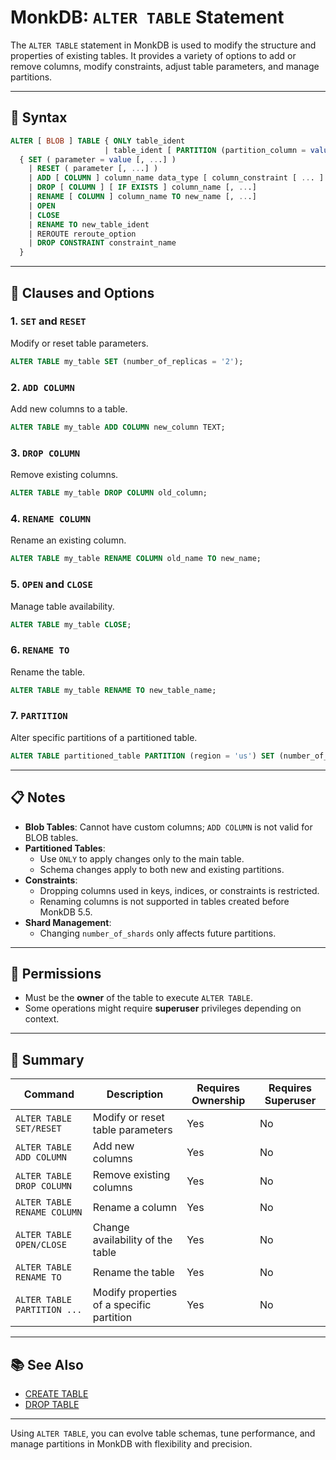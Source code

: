 # MonkDB: `ALTER TABLE` Statement

The `ALTER TABLE` statement in MonkDB is used to modify the structure and properties of existing tables. It provides a variety of options to add or remove columns, modify constraints, adjust table parameters, and manage partitions.

---

## 🧠 Syntax

```sql
ALTER [ BLOB ] TABLE { ONLY table_ident
                     | table_ident [ PARTITION (partition_column = value [, ...]) ] }
  { SET ( parameter = value [, ...] )
    | RESET ( parameter [, ...] )
    | ADD [ COLUMN ] column_name data_type [ column_constraint [ ... ] ] [, ...]
    | DROP [ COLUMN ] [ IF EXISTS ] column_name [, ...]
    | RENAME [ COLUMN ] column_name TO new_name [, ...]
    | OPEN
    | CLOSE
    | RENAME TO new_table_ident
    | REROUTE reroute_option
    | DROP CONSTRAINT constraint_name
  }
```

---

## 🚀 Clauses and Options

### 1. `SET` and `RESET`
Modify or reset table parameters.

```sql
ALTER TABLE my_table SET (number_of_replicas = '2');
```

### 2. `ADD COLUMN`
Add new columns to a table.

```sql
ALTER TABLE my_table ADD COLUMN new_column TEXT;
```

### 3. `DROP COLUMN`
Remove existing columns.

```sql
ALTER TABLE my_table DROP COLUMN old_column;
```

### 4. `RENAME COLUMN`
Rename an existing column.

```sql
ALTER TABLE my_table RENAME COLUMN old_name TO new_name;
```

### 5. `OPEN` and `CLOSE`
Manage table availability.

```sql
ALTER TABLE my_table CLOSE;
```

### 6. `RENAME TO`
Rename the table.

```sql
ALTER TABLE my_table RENAME TO new_table_name;
```

### 7. `PARTITION`
Alter specific partitions of a partitioned table.

```sql
ALTER TABLE partitioned_table PARTITION (region = 'us') SET (number_of_replicas = '2');
```

---

## 📋 Notes

- **Blob Tables**: Cannot have custom columns; `ADD COLUMN` is not valid for BLOB tables.
- **Partitioned Tables**:
  - Use `ONLY` to apply changes only to the main table.
  - Schema changes apply to both new and existing partitions.
- **Constraints**:
  - Dropping columns used in keys, indices, or constraints is restricted.
  - Renaming columns is not supported in tables created before MonkDB 5.5.
- **Shard Management**:
  - Changing `number_of_shards` only affects future partitions.

---

## 🔐 Permissions

- Must be the **owner** of the table to execute `ALTER TABLE`.
- Some operations might require **superuser** privileges depending on context.

---

## 🏁 Summary

| Command                            | Description                               | Requires Ownership | Requires Superuser |
|------------------------------------|-------------------------------------------|--------------------|--------------------|
| `ALTER TABLE SET/RESET`            | Modify or reset table parameters          | Yes                | No                 |
| `ALTER TABLE ADD COLUMN`           | Add new columns                           | Yes                | No                 |
| `ALTER TABLE DROP COLUMN`          | Remove existing columns                   | Yes                | No                 |
| `ALTER TABLE RENAME COLUMN`        | Rename a column                           | Yes                | No                 |
| `ALTER TABLE OPEN/CLOSE`           | Change availability of the table          | Yes                | No                 |
| `ALTER TABLE RENAME TO`            | Rename the table                          | Yes                | No                 |
| `ALTER TABLE PARTITION ...`        | Modify properties of a specific partition | Yes                | No                 |

---

## 📚 See Also

- [CREATE TABLE]()
- [DROP TABLE]()

---

Using `ALTER TABLE`, you can evolve table schemas, tune performance, and manage partitions in MonkDB with flexibility and precision.
